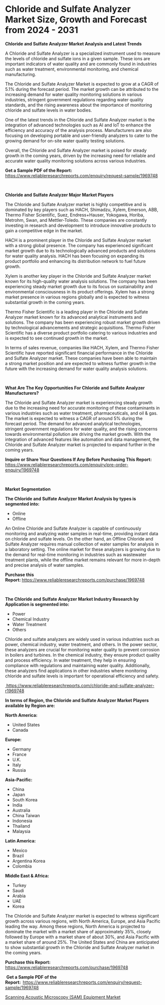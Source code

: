 <p><h1>Chloride and Sulfate Analyzer Market Size, Growth and Forecast from 2024 - 2031</h1></p><p><strong>Chloride and Sulfate Analyzer Market Analysis and Latest Trends</strong></p>
<p><p>A Chloride and Sulfate Analyzer is a specialized instrument used to measure the levels of chloride and sulfate ions in a given sample. These ions are important indicators of water quality and are commonly found in industries such as water treatment, environmental monitoring, and chemical manufacturing.</p><p>The Chloride and Sulfate Analyzer Market is expected to grow at a CAGR of 5.1% during the forecast period. The market growth can be attributed to the increasing demand for water quality monitoring solutions in various industries, stringent government regulations regarding water quality standards, and the rising awareness about the importance of monitoring chloride and sulfate levels in water bodies.</p><p>One of the latest trends in the Chloride and Sulfate Analyzer market is the integration of advanced technologies such as AI and IoT to enhance the efficiency and accuracy of the analysis process. Manufacturers are also focusing on developing portable and user-friendly analyzers to cater to the growing demand for on-site water quality testing solutions.</p><p>Overall, the Chloride and Sulfate Analyzer market is poised for steady growth in the coming years, driven by the increasing need for reliable and accurate water quality monitoring solutions across various industries.</p></p>
<p><strong>Get a Sample PDF of the Report:&nbsp;</strong> <a href="https://www.reliableresearchreports.com/enquiry/request-sample/1969748">https://www.reliableresearchreports.com/enquiry/request-sample/1969748</a></p>
<p>&nbsp;</p>
<p><strong>Chloride and Sulfate Analyzer Major Market Players</strong></p>
<p><p>The Chloride and Sulfate Analyzer market is highly competitive and is dominated by key players such as HACH, Shimadzu, Xylem, Emerson, ABB, Thermo Fisher Scientific, Suez, Endress+Hauser, Yokogawa, Horiba, Metrohm, Swan, and Mettler-Toledo. These companies are constantly investing in research and development to introduce innovative products to gain a competitive edge in the market.</p><p>HACH is a prominent player in the Chloride and Sulfate Analyzer market with a strong global presence. The company has experienced significant market growth due to its technologically advanced products and solutions for water quality analysis. HACH has been focusing on expanding its product portfolio and enhancing its distribution network to fuel future growth.</p><p>Xylem is another key player in the Chloride and Sulfate Analyzer market known for its high-quality water analysis solutions. The company has been experiencing steady market growth due to its focus on sustainability and environmental consciousness in its product offerings. Xylem has a strong market presence in various regions globally and is expected to witness substantial growth in the coming years.</p><p>Thermo Fisher Scientific is a leading player in the Chloride and Sulfate Analyzer market known for its advanced analytical instruments and solutions. The company has been experiencing robust market growth driven by technological advancements and strategic acquisitions. Thermo Fisher Scientific has a diverse product portfolio catering to various industries and is expected to see continued growth in the market.</p><p>In terms of sales revenue, companies like HACH, Xylem, and Thermo Fisher Scientific have reported significant financial performance in the Chloride and Sulfate Analyzer market. These companies have been able to maintain a strong market position and are expected to witness further growth in the future with the increasing demand for water quality analysis solutions.</p></p>
<p>&nbsp;</p>
<p><strong>What Are The Key Opportunities For Chloride and Sulfate Analyzer Manufacturers?</strong></p>
<p><p>The Chloride and Sulfate Analyzer market is experiencing steady growth due to the increasing need for accurate monitoring of these contaminants in various industries such as water treatment, pharmaceuticals, and oil & gas. The market is expected to witness a CAGR of around 5% during the forecast period. The demand for advanced analytical technologies, stringent government regulations for water quality, and the rising concerns towards environmental pollution are driving the market growth. With the integration of advanced features like automation and data management, the Chloride and Sulfate Analyzer market is projected to expand further in the coming years.</p></p>
<p><strong>Inquire or Share Your Questions If Any Before Purchasing This Report:</strong> <a href="https://www.reliableresearchreports.com/enquiry/pre-order-enquiry/1969748">https://www.reliableresearchreports.com/enquiry/pre-order-enquiry/1969748</a></p>
<p>&nbsp;</p>
<p><strong>Market Segmentation</strong></p>
<p><strong>The Chloride and Sulfate Analyzer Market Analysis by types is segmented into:</strong></p>
<p><ul><li>Online</li><li>Offline</li></ul></p>
<p><p>An Online Chloride and Sulfate Analyzer is capable of continuously monitoring and analyzing water samples in real-time, providing instant data on chloride and sulfate levels. On the other hand, an Offline Chloride and Sulfate Analyzer requires manual collection of water samples for analysis in a laboratory setting. The online market for these analyzers is growing due to the demand for real-time monitoring in industries such as wastewater treatment plants, while the offline market remains relevant for more in-depth and precise analysis of water samples.</p></p>
<p><strong>Purchase this Report:&nbsp;</strong><a href="https://www.reliableresearchreports.com/purchase/1969748">https://www.reliableresearchreports.com/purchase/1969748</a></p>
<p>&nbsp;</p>
<p><strong>The Chloride and Sulfate Analyzer Market Industry Research by Application is segmented into:</strong></p>
<p><ul><li>Power</li><li>Chemical Industry</li><li>Water Treatment</li><li>Others</li></ul></p>
<p><p>Chloride and sulfate analyzers are widely used in various industries such as power, chemical industry, water treatment, and others. In the power sector, these analyzers are crucial for monitoring water quality to prevent corrosion in boilers and turbines. In the chemical industry, they ensure product quality and process efficiency. In water treatment, they help in ensuring compliance with regulations and maintaining water quality. Additionally, these analyzers find applications in other industries where monitoring chloride and sulfate levels is important for operational efficiency and safety.</p></p>
<p><a href="https://www.reliableresearchreports.com/chloride-and-sulfate-analyzer-r1969748">&nbsp;https://www.reliableresearchreports.com/chloride-and-sulfate-analyzer-r1969748</a></p>
<p><strong>In terms of Region, the Chloride and Sulfate Analyzer Market Players available by Region are:</strong></p>
<p>
    <p> <strong> North America: </strong>
        <ul>
            <li>United States</li>
            <li>Canada</li>
        </ul>
        </p> 
    <p> <strong> Europe: </strong>
        <ul>
            <li>Germany</li>
            <li>France</li>
            <li>U.K.</li>
            <li>Italy</li>
            <li>Russia</li>
        </ul>
        </p> 
    <p> <strong> Asia-Pacific: </strong>
        <ul>
            <li>China</li>
            <li>Japan</li>
            <li>South Korea</li>
            <li>India</li>
            <li>Australia</li>
            <li>China Taiwan</li>
            <li>Indonesia</li>
            <li>Thailand</li>
            <li>Malaysia</li>
        </ul>
        </p> 
    <p> <strong> Latin America: </strong>
        <ul>
            <li>Mexico</li>
            <li>Brazil</li>
            <li>Argentina Korea</li>
            <li>Colombia</li>
        </ul>
        </p> 
    <p> <strong> Middle East & Africa: </strong>
        <ul>
            <li>Turkey</li>
            <li>Saudi</li>
            <li>Arabia</li>
            <li>UAE</li>
            <li>Korea</li>
        </ul>
    </p>
    </p>
<p><p>The Chloride and Sulfate Analyzer market is expected to witness significant growth across various regions, with North America, Europe, and Asia Pacific leading the way. Among these regions, North America is projected to dominate the market with a market share of approximately 35%, closely followed by Europe with a market share of about 30%, and Asia Pacific with a market share of around 25%. The United States and China are anticipated to show substantial growth in the Chloride and Sulfate Analyzer market in the coming years.</p></p>
<p><strong>Purchase this Report: </strong><a href="https://www.reliableresearchreports.com/purchase/1969748">https://www.reliableresearchreports.com/purchase/1969748</a></p>
<p>&nbsp;<strong>Get a Sample PDF of the Report:&nbsp;&nbsp;</strong><a href="https://www.reliableresearchreports.com/enquiry/request-sample/1969748">https://www.reliableresearchreports.com/enquiry/request-sample/1969748</a></p>
<p><strong></strong></p>
<p><p><a href="https://github.com/sofayahoo2023/Market-Research-Report-List-4/blob/main/scanning-acoustic-microscopy-sam-equipment-market.md">Scanning Acoustic Microscopy (SAM) Equipment Market</a></p></p>